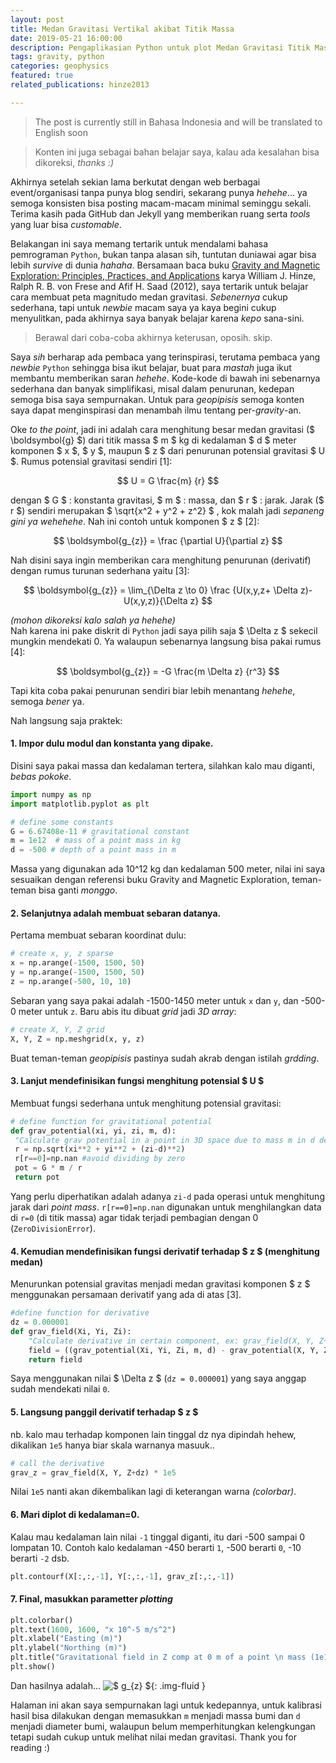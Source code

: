 ```yaml
---
layout: post
title: Medan Gravitasi Vertikal akibat Titik Massa
date: 2019-05-21 16:00:00
description: Pengaplikasian Python untuk plot Medan Gravitasi Titik Massa, digenerasi ulang dari Gravity and Magnetic Exploration -  Principles, Practices, and Applications (Hinze et al., 2013)
tags: gravity, python
categories: geophysics
featured: true
related_publications: hinze2013

---
```

> The post is currently still in Bahasa Indonesia and will be translated to English soon

> Konten ini juga sebagai bahan belajar saya, kalau ada kesalahan bisa dikoreksi, _thanks :)_


Akhirnya setelah sekian lama berkutat dengan web berbagai event/organisasi tanpa punya blog sendiri, sekarang punya _hehehe_... ya semoga konsisten bisa posting macam-macam minimal seminggu sekali. Terima kasih pada GitHub dan Jekyll yang memberikan ruang serta _tools_ yang luar bisa _customable_.

Belakangan ini saya memang tertarik untuk mendalami bahasa pemrograman `Python`, bukan tanpa alasan sih, tuntutan duniawai agar bisa lebih _survive_ di dunia _hahaha_. Bersamaan baca buku [Gravity and Magnetic Exploration: Principles, Practices, and Applications](https://www.cambridge.org/core/books/gravity-and-magnetic-exploration/20BABB4AAFCDF8DC7F4CB36B8359D482) karya William J. Hinze, Ralph R. B. von Frese and Afif H. Saad (2012), saya tertarik untuk belajar cara membuat peta magnitudo medan gravitasi. _Sebenernya_ cukup sederhana, tapi untuk _newbie_ macam saya ya kaya begini cukup menyulitkan, pada akhirnya saya banyak belajar karena _kepo_ sana-sini.

>Berawal dari coba-coba akhirnya keterusan, oposih. skip.

Saya _sih_ berharap ada pembaca yang terinspirasi, terutama pembaca yang _newbie_ `Python` sehingga bisa ikut belajar, buat para _mastah_ juga ikut membantu memberikan saran _hehehe_. Kode-kode di bawah ini sebenarnya sederhana dan banyak simplifikasi, misal dalam penurunan, kedepan semoga bisa saya sempurnakan. Untuk para _geopipisis_ semoga konten saya dapat menginspirasi dan menambah ilmu tentang per-_gravity_-an.  

Oke _to the point_, jadi ini adalah cara menghitung besar medan gravitasi ($ \boldsymbol{g} $) dari titik massa $ m $  kg  di kedalaman $ d $ meter komponen $ x $, $ y $, maupun $ z $ dari penurunan potensial gravitasi $ U $. Rumus potensial gravitasi sendiri [1]:

$$ U = G \frac{m} {r} $$

dengan $ G $ : konstanta gravitasi, $ m $ : massa, dan $ r $ : jarak. Jarak ($ r $) sendiri merupakan $ \sqrt{x^2 + y^2 + z^2} $ , kok malah jadi _sepaneng gini ya wehehehe_. Nah ini contoh untuk komponen $ z $ [2]:

$$ \boldsymbol{g_{z}} = \frac {\partial U}{\partial z} $$

Nah disini saya ingin memberikan cara menghitung penurunan (derivatif) dengan rumus turunan sederhana yaitu [3]:

$$ \boldsymbol{g_{z}} = \lim_{\Delta z \to 0} \frac {U(x,y,z+ \Delta z)-U(x,y,z)}{\Delta z} $$

_(mohon dikoreksi kalo salah ya hehehe)_  
Nah karena ini pake diskrit di `Python` jadi saya pilih saja $ \Delta z $ sekecil mungkin mendekati 0. Ya walaupun sebenarnya langsung bisa pakai rumus [4]:

$$ \boldsymbol{g_{z}} = -G \frac{m \Delta z} {r^3} $$

Tapi kita coba pakai penurunan sendiri biar lebih menantang _hehehe_, semoga _bener_ ya.

Nah langsung saja praktek:
  
#### 1. Impor dulu modul dan konstanta yang dipake.
Disini saya pakai massa dan kedalaman tertera, silahkan kalo mau diganti, _bebas pokoke_.
```python
import numpy as np
import matplotlib.pyplot as plt

# define some constants
G = 6.67408e-11 # gravitational constant
m = 1e12  # mass of a point mass in kg
d = -500 # depth of a point mass in m
```  
Massa yang digunakan ada 10^12 kg dan kedalaman 500 meter, nilai ini saya sesuaikan dengan referensi buku Gravity and Magnetic Exploration, teman-teman bisa ganti _monggo_.
  
#### 2. Selanjutnya adalah membuat sebaran datanya.
Pertama membuat sebaran koordinat dulu:
```python
# create x, y, z sparse
x = np.arange(-1500, 1500, 50)
y = np.arange(-1500, 1500, 50)
z = np.arange(-500, 10, 10)
```  
Sebaran yang saya pakai adalah -1500-1450 meter untuk `x` dan `y`, dan -500-0 meter untuk `z`.
Baru abis itu dibuat _grid_ jadi _3D array_:
```python
# create X, Y, Z grid
X, Y, Z = np.meshgrid(x, y, z)
```  
Buat teman-teman _geopipisis_ pastinya sudah akrab dengan istilah _grdding_.
#### 3. Lanjut mendefinisikan fungsi menghitung potensial $ U $
Membuat fungsi sederhana untuk menghitung potensial gravitasi:
```python
# define function for gravitational potential
def grav_potential(xi, yi, zi, m, d):
 "Calculate grav potential in a point in 3D space due to mass m in d depth, ex: grav_potential(X, Y, Z, 100, 5)"
 r = np.sqrt(xi**2 + yi**2 + (zi-d)**2)
 r[r==0]=np.nan #avoid dividing by zero
 pot = G * m / r
 return pot
```  
Yang perlu diperhatikan adalah adanya `zi-d` pada operasi untuk menghitung jarak dari _point mass_. `r[r==0]=np.nan` digunakan untuk menghilangkan data di `r=0` (di titik massa) agar tidak terjadi pembagian dengan 0 (`ZeroDivisionError`). 
#### 4. Kemudian mendefinisikan fungsi derivatif terhadap $ z $ (menghitung medan)
Menurunkan potensial gravitas menjadi medan gravitasi komponen $ z $ menggunakan persamaan derivatif yang ada di atas [3].
```python
#define function for derivative
dz = 0.000001
def grav_field(Xi, Yi, Zi):
    "Calculate derivative in certain component, ex: grav_field(X, Y, Z+dz) --> Z component"
    field = ((grav_potential(Xi, Yi, Zi, m, d) - grav_potential(X, Y, Z, m, d)) / dz)
    return field
```  
Saya menggunakan nilai $ \Delta z $ (`dz = 0.000001`) yang saya anggap sudah mendekati nilai `0`.
#### 5. Langsung panggil derivatif terhadap $ z $
nb. kalo mau terhadap komponen lain tinggal dz nya dipindah hehew, dikalikan `1e5` hanya biar skala warnanya masuuk..
```python
# call the derivative
grav_z = grav_field(X, Y, Z+dz) * 1e5
```  
Nilai `1e5` nanti akan dikembalikan lagi di keterangan warna _(colorbar)_.
#### 6. Mari diplot di kedalaman=0.
Kalau mau kedalaman lain nilai `-1` tinggal diganti, itu dari -500 sampai 0 lompatan 10. Contoh kalo kedalaman -450 berarti `1`, -500 berarti `0`, -10 berarti `-2` dsb.
```python
plt.contourf(X[:,:,-1], Y[:,:,-1], grav_z[:,:,-1])
```  
  
#### 7. Final, masukkan parametter _plotting_
```python
plt.colorbar()
plt.text(1600, 1600, "x 10^-5 m/s^2")
plt.xlabel("Easting (m)")
plt.ylabel("Northing (m)")
plt.title("Gravitational field in Z comp at 0 m of a point \n mass (1e12 kg) located at 500 m depth")
plt.show()
```  
Dan hasilnya adalah...
![$ g_{z} $](/static/images/posts/grav_z.jpg){: .img-fluid }

Halaman ini akan saya sempurnakan lagi untuk kedepannya, untuk kalibrasi hasil bisa dilakukan dengan memasukkan `m` menjadi massa bumi dan `d` menjadi diameter bumi, walaupun belum memperhitungkan kelengkungan tetapi sudah cukup untuk melihat nilai medan gravitasi. Thank you for reading :)
